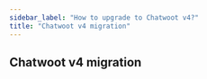 ```yaml
---
sidebar_label: "How to upgrade to Chatwoot v4?"
title: "Chatwoot v4 migration"
---
```


## Chatwoot v4 migration
